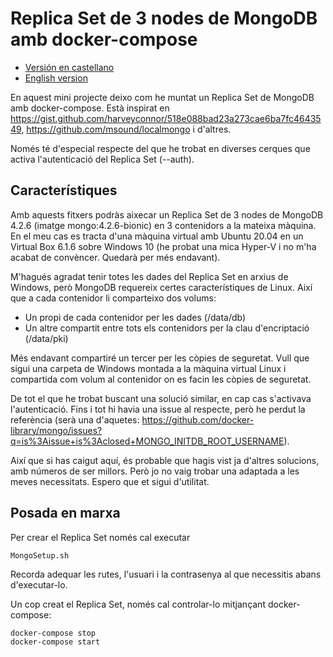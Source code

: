 # Replica Set de 3 nodes de MongoDB amb docker-compose

- [Versión en castellano](README.md)
- [English version](READMEen.md)

En aquest mini projecte deixo com he muntat un Replica Set de MongoDB amb docker-compose.
Està inspirat en https://gist.github.com/harveyconnor/518e088bad23a273cae6ba7fc4643549, https://github.com/msound/localmongo i d'altres.

Només té d'especial respecte del que he trobat en diverses cerques que activa l'autenticació del Replica Set (--auth).

Característiques
----------------
Amb aquests fitxers podràs aixecar un Replica Set de 3 nodes de MongoDB 4.2.6 (imatge mongo:4.2.6-bionic) en 3 contenidors a la mateixa màquina. En el meu cas es tracta d'una màquina virtual amb Ubuntu 20.04 en un Virtual Box 6.1.6 sobre Windows 10 (he probat una mica Hyper-V i no m'ha acabat de convèncer. Quedarà per més endavant).

M'hagués agradat tenir totes les dades del Replica Set en arxius de Windows, però MongoDB requereix certes característiques de Linux. Així que a cada contenidor li comparteixo dos volums:
- Un propi de cada contenidor per les dades (/data/db)
- Un altre compartit entre tots els contenidors per la clau d'encriptació (/data/pki)

Més endavant compartiré un tercer per les còpies de seguretat. Vull que sigui una carpeta de Windows montada a la màquina virtual Linux i compartida com volum al contenidor on es facin les còpies de seguretat.


De tot el que he trobat buscant una solució similar, en cap cas s'activava l'autenticació. Fins i tot hi havia una issue al respecte, però he perdut la referència (serà una d'aquetes: https://github.com/docker-library/mongo/issues?q=is%3Aissue+is%3Aclosed+MONGO_INITDB_ROOT_USERNAME).

Així que si has caigut aquí, és probable que hagis vist ja d'altres solucions, amb números de ser millors. Però jo no vaig trobar una adaptada a les meves necessitats. Espero que et sigui d'utilitat.

Posada en marxa
---------------
Per crear el Replica Set només cal executar
~~~
MongoSetup.sh
~~~
Recorda adequar les rutes, l'usuari i la contrasenya al que necessitis abans d'executar-lo.

Un cop creat el Replica Set, només cal controlar-lo mitjançant docker-compose:
~~~
docker-compose stop
docker-compose start
~~~

